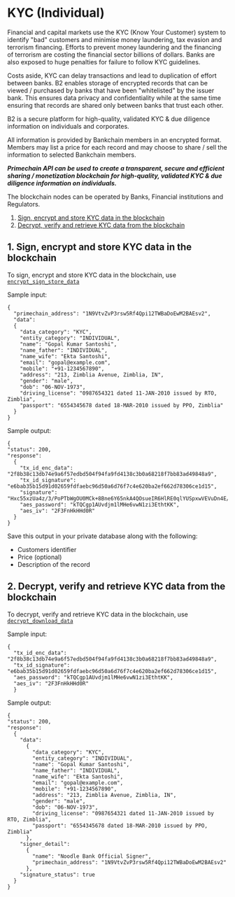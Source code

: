 # KYC (Individual)

Financial and capital markets use the KYC (Know Your Customer) system to identify "bad" customers and minimise money laundering, tax evasion and terrorism financing. Efforts to prevent money laundering and the financing of terrorism are costing the financial sector billions of dollars. Banks are also exposed to huge penalties for failure to follow KYC guidelines. 

Costs aside, KYC can delay transactions and lead to duplication of effort between banks. B2 enables storage of encrypted records that can be viewed / purchased by banks that have been "whitelisted" by the issuer bank. This ensures data privacy and confidentiality while at the same time ensuring that records are shared only between banks that trust each other.

B2 is a secure platform for high-quality, validated KYC & due diligence information on individuals and corporates. 

All information is provided by Bankchain members in an encrypted format. Members may list a price for each record and may choose to share / sell the information to selected Bankchain members. 

***Primechain API can be used to create a transparent, secure and efficient sharing / monetization blockchain for 
high-quality, validated KYC & due diligence information on individuals.***

The blockchain nodes can be operated by Banks, Financial institutions and Regulators.

1. [Sign, encrypt and store KYC data in the blockchain](#1-sign-encrypt-and-store-kyc-data-in-the-blockchain)
2. [Decrypt, verify and retrieve KYC data from the blockchain](#2-decrypt-verify-and-retrieve-kyc-data-from-the-blockchain)

## 1. Sign, encrypt and store KYC data in the blockchain

To sign, encrypt and store KYC data in the blockchain, use [`encrypt_sign_store_data`](https://github.com/Primechain/primechain-api-docs/blob/master/docs/Encrypted%20data%20storage.MD#2-sign-encrypt-and-store-data-in-the-blockchain)

Sample input:
```
{
  "primechain_address": "1N9VtvZvP3rsw5Rf4Qpi12TWBaDoEwM2BAEsv2",
  "data": 
  {
    "data_category": "KYC",
    "entity_category": "INDIVIDUAL",
    "name": "Gopal Kumar Santoshi",
    "name_father": "INDIVIDUAL",
    "name_wife": "Ekta Santoshi",
    "email": "gopal@example.com",
    "mobile": "+91-1234567890",
    "address": "213, Zimblia Avenue, Zimblia, IN",
    "gender": "male",
    "dob": "06-NOV-1973",
    "driving_license": "0987654321 dated 11-JAN-2010 issued by RTO, Zimblia",
    "passport": "6554345678 dated 18-MAR-2010 issued by PPO, Zimblia"
  }
}
```
Sample output:
```
{
"status": 200,
"response": 
  {
    "tx_id_enc_data": "2f8b38c13db74e9a6f57edbd504f94fa9fd4138c3b0a68218f7bb83ad49848a9",
    "tx_id_signature": "e6bab35b15d91d02659fdfaebc96d50a6d76f7c4e620ba2ef662d78306ce1d15",
    "signature": "Hxc55xzUa4z/3/PoPTbWgOU0MCk+8Bne6Y65nkA4QOsueIR6HlRE0qlYUSpxwVEVuDn4E/VbgwWBCIknXB+f+EI=",
    "aes_password": "kTQCgp1AUvdjm1lMHe6vwN1zi3EthtKK",
    "aes_iv": "2F3FnHkHHd0R"
  }
}
```
Save this output in your private database along with the following:
* Customers identifier
* Price (optional)
* Description of the record

## 2. Decrypt, verify and retrieve KYC data from the blockchain
To decrypt, verify and retrieve KYC data in the blockchain, use [`decrypt_download_data`](https://github.com/Primechain/primechain-api-docs/blob/master/docs/Encrypted%20data%20storage.MD#3-decrypt-verify-and-retrieve-data-from-the-blockchain)

Sample input:
```
{
  "tx_id_enc_data": "2f8b38c13db74e9a6f57edbd504f94fa9fd4138c3b0a68218f7bb83ad49848a9",
  "tx_id_signature": "e6bab35b15d91d02659fdfaebc96d50a6d76f7c4e620ba2ef662d78306ce1d15",
  "aes_password": "kTQCgp1AUvdjm1lMHe6vwN1zi3EthtKK",
  "aes_iv": "2F3FnHkHHd0R"
  }
```
Sample output:
```
{
"status": 200,
"response": 
  {
    "data": 
      {
        "data_category": "KYC",
        "entity_category": "INDIVIDUAL",
        "name": "Gopal Kumar Santoshi",
        "name_father": "INDIVIDUAL",
        "name_wife": "Ekta Santoshi",
        "email": "gopal@example.com",
        "mobile": "+91-1234567890",
        "address": "213, Zimblia Avenue, Zimblia, IN",
        "gender": "male",
        "dob": "06-NOV-1973",
        "driving_license": "0987654321 dated 11-JAN-2010 issued by RTO, Zimblia",
        "passport": "6554345678 dated 18-MAR-2010 issued by PPO, Zimblia"
      },
    "signer_detail": 
      {
        "name": "Noodle Bank Official Signer",
        "primechain_address": "1N9VtvZvP3rsw5Rf4Qpi12TWBaDoEwM2BAEsv2"
      },
    "signature_status": true
  }
}
```
